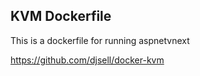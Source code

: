 ## KVM Dockerfile

This is a dockerfile for running aspnetvnext

https://github.com/djsell/docker-kvm
